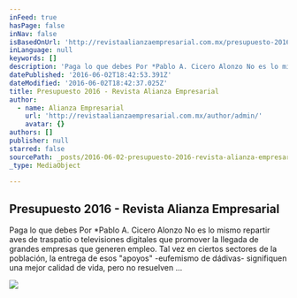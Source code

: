 ```yaml
---
inFeed: true
hasPage: false
inNav: false
isBasedOnUrl: 'http://revistaalianzaempresarial.com.mx/presupuesto-2016/'
inLanguage: null
keywords: []
description: 'Paga lo que debes Por *Pablo A. Cicero Alonzo No es lo mismo repartir aves de traspatio o televisiones digitales que promover la llegada de grandes empresas que generen empleo. Tal vez en ciertos sectores de la población, la entrega de esos "apoyos" -eufemismo de dádivas- signifiquen una mejor calidad de vida, pero no resuelven ...'
datePublished: '2016-06-02T18:42:53.391Z'
dateModified: '2016-06-02T18:42:37.025Z'
title: Presupuesto 2016 - Revista Alianza Empresarial
author:
  - name: Alianza Empresarial
    url: 'http://revistaalianzaempresarial.com.mx/author/admin/'
    avatar: {}
authors: []
publisher: null
starred: false
sourcePath: _posts/2016-06-02-presupuesto-2016-revista-alianza-empresarial.md
_type: MediaObject

---
```

<article style=""><h1>Presupuesto 2016 - Revista Alianza Empresarial</h1><p>Paga lo que debes Por *Pablo A. Cicero Alonzo No es lo mismo repartir aves de traspatio o televisiones digitales que promover la llegada de grandes empresas que generen empleo. Tal vez en ciertos sectores de la población, la entrega de esos "apoyos" -eufemismo de dádivas- signifiquen una mejor calidad de vida, pero no resuelven ...</p><img src="http://revistaalianzaempresarial.com.mx/wp-content/uploads/2016/01/aguinaldo.jpg" /></article>